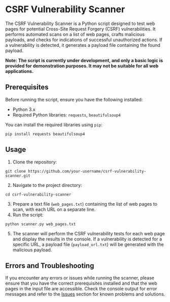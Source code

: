 <h1>CSRF Vulnerability Scanner</h1>
<p>The CSRF Vulnerability Scanner is a Python script designed to test web pages for potential Cross-Site Request Forgery (CSRF) vulnerabilities. It performs automated scans on a list of web pages, crafts malicious payloads, and checks for indications of successful unauthorized actions. If a vulnerability is detected, it generates a payload file containing the found payload.</p>


**Note: The script is currently under development, and only a basic logic is provided for demonstration purposes. It may not be suitable for all web applications.**

<h2>Prerequisites</h2>
<p>Before running the script, ensure you have the following installed:</p>
<ul>
  <li>Python 3.x</li>
  <li>Required Python libraries: <code>requests</code>, <code>beautifulsoup4</code></li>
</ul>

<p>You can install the required libraries using <code>pip</code>:</p>

<pre><code>pip install requests beautifulsoup4
</code></pre>

<h2>Usage</h2>
<ol>
  <li>Clone the repository:</li>
</ol>
<pre><code>git clone https://github.com/your-username/csrf-vulnerability-scanner.git
</code></pre>
<ol start="2">
  <li>Navigate to the project directory:</li>
</ol>
<pre><code>cd csrf-vulnerability-scanner
</code></pre>
<ol start="3">
  <li>Prepare a text file (<code>web_pages.txt</code>) containing the list of web pages to scan, with each URL on a separate line.</li>
  <li>Run the script:</li>
</ol>
<pre><code>python scanner.py web_pages.txt
</code></pre>
<ol start="5">
  <li>The scanner will perform the CSRF vulnerability tests for each web page and display the results in the console. If a vulnerability is detected for a specific URL, a payload file (<code>payload_url.txt</code>) will be generated with the malicious payload.</li>
</ol>

<h2>Errors and Troubleshooting</h2>
<p>If you encounter any errors or issues while running the scanner, please ensure that you have the correct prerequisites installed and that the web pages in the input file are accessible. Check the console output for error messages and refer to the <a href="https://github.com/your-username/csrf-vulnerability-scanner/issues">Issues</a> section for known problems and solutions.</p>
